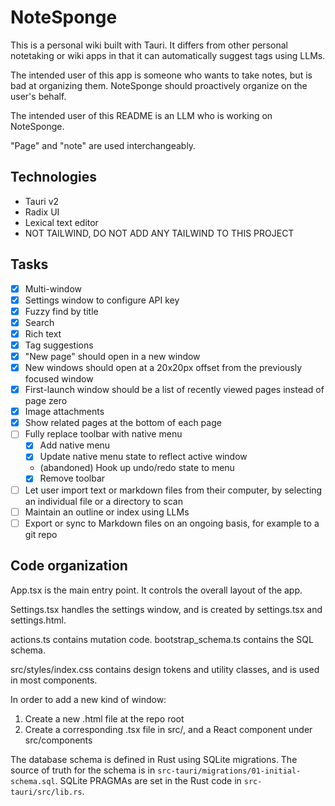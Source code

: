 # NoteSponge

This is a personal wiki built with Tauri. It differs from other personal notetaking or wiki apps in that it can automatically suggest tags using LLMs.

The intended user of this app is someone who wants to take notes, but is bad at organizing them. NoteSponge should proactively organize on the user's behalf.

The intended user of this README is an LLM who is working on NoteSponge.

"Page" and "note" are used interchangeably.

## Technologies

- Tauri v2
- Radix UI
- Lexical text editor
- NOT TAILWIND, DO NOT ADD ANY TAILWIND TO THIS PROJECT

## Tasks

- [x] Multi-window
- [x] Settings window to configure API key
- [x] Fuzzy find by title
- [x] Search
- [x] Rich text
- [x] Tag suggestions
- [x] "New page" should open in a new window
- [x] New windows should open at a 20x20px offset from the previously focused window
- [x] First-launch window should be a list of recently viewed pages instead of page zero
- [x] Image attachments
- [x] Show related pages at the bottom of each page
- [ ] Fully replace toolbar with native menu
  - [x] Add native menu
  - [x] Update native menu state to reflect active window
  - (abandoned) Hook up undo/redo state to menu
  - [x] Remove toolbar
- [ ] Let user import text or markdown files from their computer, by selecting an individual file or a directory to scan
- [ ] Maintain an outline or index using LLMs
- [ ] Export or sync to Markdown files on an ongoing basis, for example to a git repo

## Code organization

App.tsx is the main entry point. It controls the overall layout of the app.

Settings.tsx handles the settings window, and is created by settings.tsx and settings.html.

actions.ts contains mutation code. bootstrap_schema.ts contains the SQL schema.

src/styles/index.css contains design tokens and utility classes, and is used in most components.

In order to add a new kind of window:

1. Create a new .html file at the repo root
2. Create a corresponding .tsx file in src/, and a React component under src/components

The database schema is defined in Rust using SQLite migrations. The source of truth for the schema is in `src-tauri/migrations/01-initial-schema.sql`. SQLite PRAGMAs are set in the Rust code in `src-tauri/src/lib.rs`.
